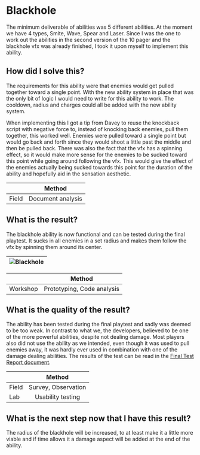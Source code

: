 # Blackhole 
The minimum deliverable of abilities was 5 different abilities. At the moment we have 4 types, Smite, Wave, Spear and Laser. Since I was the one to work out the abilities in the second version of the 10 pager and the blackhole vfx was already finished, I took it upon myself to implement this ability.

## How did I solve this?
The requirements for this ability were that enemies would get pulled together toward a single point. With the new ability system in place that was the only bit of logic I would need to write for this ability to work. The cooldown, radius and charges could all be added with the new ability system.  

When implementing this I got a tip from Davey to reuse the knockback script with negative force to, instead of knocking back enemies, pull them together, this worked well. Enemies were pulled toward a single point but would go back and forth since they would shoot a little past the middle and then be pulled back. There was also the fact that the vfx has a spinning effect, so it would make more sense for the enemies to be sucked toward this point while going around following the vfx. This would give the effect of the enemies actually being sucked towards this point for the duration of the ability and hopefully aid in the sensation aesthetic.

|  |Method|
|:-|:----:|
|Field|Document analysis|

## What is the result?
The blackhole ability is now functional and can be tested during the final playtest. It sucks in all enemies in a set radius and makes them follow the vfx by spinning them around its center.

|![Blackhole](https://github.com/Timsel1/S6-Portfolio/assets/90602424/2da31480-7c99-40e8-8930-582e744ebb0e)|
|:-:|

|  |Method|
|:-|:----:|
|Workshop|Prototyping, Code analysis|

## What is the quality of the result?
The ability has been tested during the final playtest and sadly was deemed to be too weak. In contrast to what we, the developers, believed to be one of the more powerful abilities, despite not dealing damage. Most players also did not use the ability as we intended, even though it was used to pull enemies away, it was hardly ever used in combination with one of the damage dealing abilities. The results of the test can be read in the [Final Test Report document](../4.%20Playtests/9.%20Final%20Test%20Report.md).

|  |Method|
|:-|:----:|
|Field|Survey, Observation|
|Lab|Usability testing|

## What is the next step now that I have this result?
The radius of the blackhole will be increased, to at least make it a little more viable and if time allows it a damage aspect will be added at the end of the ability.
